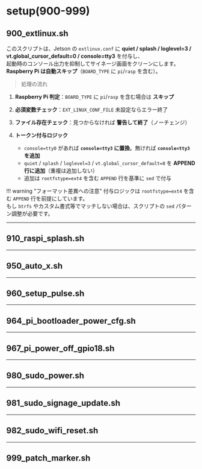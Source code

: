 # setup(900-999)

## **900_extlinux.sh**

このスクリプトは、Jetson の `extlinux.conf` に **quiet / splash / loglevel=3 / vt.global_cursor_default=0 / console=tty3** を付与し、  
起動時のコンソール出力を抑制してサイネージ画面をクリーンにします。  
**Raspberry Pi は自動スキップ**（`BOARD_TYPE` に `pi`/`rasp` を含む）。

> 処理の流れ

1) **Raspberry Pi 判定**：`BOARD_TYPE` に `pi`/`rasp` を含む場合は **スキップ**  

2) **必須変数チェック**：`EXT_LINUX_CONF_FILE` 未設定ならエラー終了  

3) **ファイル存在チェック**：見つからなければ **警告して終了**（ノーチェンジ）  

4) **トークン付与ロジック**  
   - `console=tty0` があれば **`console=tty3` に置換**。無ければ **`console=tty3` を追加**  
   - `quiet` / `splash` / `loglevel=3` / `vt.global_cursor_default=0` を **APPEND 行に追加**（重複は追加しない）  
   - 追加は `rootfstype=ext4` を含む `APPEND` 行を基準に `sed` で付与

!!! warning "フォーマット差異への注意"
    付与ロジックは `rootfstype=ext4` を含む `APPEND` 行を前提にしています。  
    もし `btrfs` やカスタム書式等でマッチしない場合は、スクリプトの `sed` パターン調整が必要です。

---

## **910_raspi_splash.sh**

---

## **950_auto_x.sh**

---

## **960_setup_pulse.sh**

---

## **964_pi_bootloader_power_cfg.sh**

---

## **967_pi_power_off_gpio18.sh**

---

## **980_sudo_power.sh**

---

## **981_sudo_signage_update.sh**

---

## **982_sudo_wifi_reset.sh**

---

## **999_patch_marker.sh**
